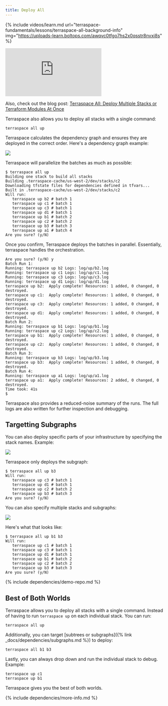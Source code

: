 ```yaml
---
title: Deploy All
---
```


{% include videos/learn.md
     url="terraspace-fundamentals/lessons/terraspace-all-background-info"
     img="https://uploads-learn.boltops.com/awqvc0tfgo7hs2x0qsstr8nvxi8s" %}

<div class="video-box"><div class="video-container"><iframe src="https://www.youtube.com/embed/GjlWeYAGWIE?rel=0" frameborder="0" allowfullscreen=""></iframe></div></div>

Also, check out the blog post: [Terraspace All: Deploy Multiple Stacks or Terraform Modules At Once](https://blog.boltops.com/2020/09/19/terraspace-all-deploy-multiple-stacks-at-once)

Terraspace also allows you to deploy all stacks with a single command:

    terraspace all up

Terraspace calculates the dependency graph and ensures they are deployed in the correct order. Here's a dependency graph example:

![](https://img.boltops.com/boltops/tools/terraspace/dependencies/deploy-all-a1.png)

Terraspace will parallelize the batches as much as possible:

    $ terraspace all up
    Building one stack to build all stacks
    Building .terraspace-cache/us-west-2/dev/stacks/c2
    Downloading tfstate files for dependencies defined in tfvars...
    Built in .terraspace-cache/us-west-2/dev/stacks/c2
    Will run:
       terraspace up b2 # batch 1
       terraspace up c1 # batch 1
       terraspace up c3 # batch 1
       terraspace up d1 # batch 1
       terraspace up b1 # batch 2
       terraspace up c2 # batch 2
       terraspace up b3 # batch 3
       terraspace up a1 # batch 4
    Are you sure? (y/N)

Once you confirm, Terraspace deploys the batches in parallel. Essentially, terraspace handles the orchestration.

    Are you sure? (y/N) y
    Batch Run 1:
    Running: terraspace up b2 Logs: log/up/b2.log
    Running: terraspace up c1 Logs: log/up/c1.log
    Running: terraspace up c3 Logs: log/up/c3.log
    Running: terraspace up d1 Logs: log/up/d1.log
    terraspace up b2:  Apply complete! Resources: 1 added, 0 changed, 0 destroyed.
    terraspace up c1:  Apply complete! Resources: 1 added, 0 changed, 0 destroyed.
    terraspace up c3:  Apply complete! Resources: 1 added, 0 changed, 0 destroyed.
    terraspace up d1:  Apply complete! Resources: 1 added, 0 changed, 0 destroyed.
    Batch Run 2:
    Running: terraspace up b1 Logs: log/up/b1.log
    Running: terraspace up c2 Logs: log/up/c2.log
    terraspace up b1:  Apply complete! Resources: 1 added, 0 changed, 0 destroyed.
    terraspace up c2:  Apply complete! Resources: 1 added, 0 changed, 0 destroyed.
    Batch Run 3:
    Running: terraspace up b3 Logs: log/up/b3.log
    terraspace up b3:  Apply complete! Resources: 1 added, 0 changed, 0 destroyed.
    Batch Run 4:
    Running: terraspace up a1 Logs: log/up/a1.log
    terraspace up a1:  Apply complete! Resources: 2 added, 0 changed, 0 destroyed.
    Time took: 41s
    $

Terraspace also provides a reduced-noise summary of the runs. The full logs are also written for further inspection and debugging.

## Targetting Subgraphs

You can also deploy specific parts of your infrastructure by specifying the stack names. Example:

![](https://img.boltops.com/boltops/tools/terraspace/dependencies/deploy-all-a1-sub-b3.png)

Terraspace only deploys the subgraph:

    $ terraspace all up b3
    Will run:
       terraspace up c3 # batch 1
       terraspace up d1 # batch 1
       terraspace up c2 # batch 2
       terraspace up b3 # batch 3
    Are you sure? (y/N)

You can also specify multiple stacks and subgraphs:

![](https://img.boltops.com/boltops/tools/terraspace/dependencies/deploy-all-a1-sub-b1-b3.png)

Here's what that looks like:

    $ terraspace all up b1 b3
    Will run:
       terraspace up c1 # batch 1
       terraspace up c3 # batch 1
       terraspace up d1 # batch 1
       terraspace up b1 # batch 2
       terraspace up c2 # batch 2
       terraspace up b3 # batch 3
    Are you sure? (y/N)

{% include dependencies/demo-repo.md %}

## Best of Both Worlds

Terraspace allows you to deploy all stacks with a single command. Instead of having to run `terraspace up` on each individual stack. You can run:

    terraspace all up

Additionally, you can target [subtrees or subgraphs]({% link _docs/dependencies/subgraphs.md %}) to deploy:

    terraspace all b1 b3

Lastly, you can always drop down and run the individual stack to debug. Example:

    terraspace up c1
    terraspace up b1

Terraspace gives you the best of both worlds.

{% include dependencies/more-info.md %}